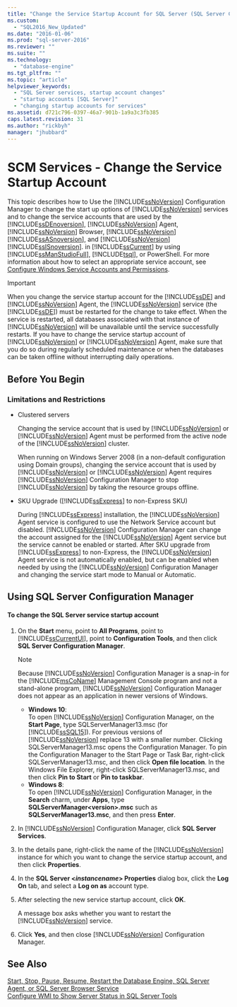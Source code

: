 ```yaml
---
title: "Change the Service Startup Account for SQL Server (SQL Server Configuration Manager) | Microsoft Docs"
ms.custom: 
  - "SQL2016_New_Updated"
ms.date: "2016-01-06"
ms.prod: "sql-server-2016"
ms.reviewer: ""
ms.suite: ""
ms.technology: 
  - "database-engine"
ms.tgt_pltfrm: ""
ms.topic: "article"
helpviewer_keywords: 
  - "SQL Server services, startup account changes"
  - "startup accounts [SQL Server]"
  - "changing startup accounts for services"
ms.assetid: d721c796-0397-46a7-901b-1a9a3c3fb385
caps.latest.revision: 31
ms.author: "rickbyh"
manager: "jhubbard"
---
```

# SCM Services - Change the Service Startup Account
  This topic describes how to Use the [!INCLUDE[ssNoVersion](../../../advanced-analytics/r-services/includes/ssnoversion-md.md)] Configuration Manager to change the start up options of [!INCLUDE[ssNoVersion](../../../advanced-analytics/r-services/includes/ssnoversion-md.md)] services and to change the service accounts that are used by the [!INCLUDE[ssDEnoversion](../../../analysis-services/instances/install/windows/includes/ssdenoversion-md.md)], [!INCLUDE[ssNoVersion](../../../advanced-analytics/r-services/includes/ssnoversion-md.md)] Agent, [!INCLUDE[ssNoVersion](../../../advanced-analytics/r-services/includes/ssnoversion-md.md)] Browser, [!INCLUDE[ssNoVersion](../../../advanced-analytics/r-services/includes/ssnoversion-md.md)] [!INCLUDE[ssASnoversion](../../../analysis-services/includes/ssasnoversion-md.md)], and [!INCLUDE[ssNoVersion](../../../advanced-analytics/r-services/includes/ssnoversion-md.md)] [!INCLUDE[ssISnoversion](../../../advanced-analytics/r-services/includes/ssisnoversion-md.md)]. in [!INCLUDE[ssCurrent](../../../advanced-analytics/r-services/includes/sscurrent-md.md)] by using [!INCLUDE[ssManStudioFull](../../../advanced-analytics/r-services/includes/ssmanstudiofull-md.md)], [!INCLUDE[tsql](../../../advanced-analytics/r-services/includes/tsql-md.md)], or PowerShell. For more information about how to select an appropriate service account, see [Configure Windows Service Accounts and Permissions](../../../database-engine/configure/windows/configure-windows-service-accounts-and-permissions.md).  
  
> [!IMPORTANT]  
>  When you change the service startup account for the [!INCLUDE[ssDE](../../../analysis-services/instances/install/windows/includes/ssde-md.md)] and [!INCLUDE[ssNoVersion](../../../advanced-analytics/r-services/includes/ssnoversion-md.md)] Agent, the [!INCLUDE[ssNoVersion](../../../advanced-analytics/r-services/includes/ssnoversion-md.md)] service (the [!INCLUDE[ssDE](../../../analysis-services/instances/install/windows/includes/ssde-md.md)]) must be restarted for the change to take effect. When the service is restarted, all databases associated with that instance of [!INCLUDE[ssNoVersion](../../../advanced-analytics/r-services/includes/ssnoversion-md.md)] will be unavailable until the service successfully restarts. If you have to change the service startup account of [!INCLUDE[ssNoVersion](../../../advanced-analytics/r-services/includes/ssnoversion-md.md)] or [!INCLUDE[ssNoVersion](../../../advanced-analytics/r-services/includes/ssnoversion-md.md)] Agent, make sure that you do so during regularly scheduled maintenance or when the databases can be taken offline without interrupting daily operations.  
  
##  <a name="BeforeYouBegin"></a> Before You Begin  
  
###  <a name="Restrictions"></a> Limitations and Restrictions  
  
-   Clustered servers  
  
     Changing the service account that is used by [!INCLUDE[ssNoVersion](../../../advanced-analytics/r-services/includes/ssnoversion-md.md)] or [!INCLUDE[ssNoVersion](../../../advanced-analytics/r-services/includes/ssnoversion-md.md)] Agent must be performed from the active node of the [!INCLUDE[ssNoVersion](../../../advanced-analytics/r-services/includes/ssnoversion-md.md)] cluster.  
  
     When running on Windows Server 2008 (in a non-default configuration using Domain groups), changing the service account that is used by [!INCLUDE[ssNoVersion](../../../advanced-analytics/r-services/includes/ssnoversion-md.md)] or [!INCLUDE[ssNoVersion](../../../advanced-analytics/r-services/includes/ssnoversion-md.md)] Agent requires [!INCLUDE[ssNoVersion](../../../advanced-analytics/r-services/includes/ssnoversion-md.md)] Configuration Manager to stop [!INCLUDE[ssNoVersion](../../../advanced-analytics/r-services/includes/ssnoversion-md.md)] by taking the resource groups offline.  
  
-   SKU Upgrade ([!INCLUDE[ssExpress](../../../database-engine/configure/windows/includes/ssexpress-md.md)] to non-Express SKU)  
  
     During [!INCLUDE[ssExpress](../../../database-engine/configure/windows/includes/ssexpress-md.md)] installation, the [!INCLUDE[ssNoVersion](../../../advanced-analytics/r-services/includes/ssnoversion-md.md)] Agent service is configured to use the Network Service account but disabled. [!INCLUDE[ssNoVersion](../../../advanced-analytics/r-services/includes/ssnoversion-md.md)] Configuration Manager can change the account assigned for the [!INCLUDE[ssNoVersion](../../../advanced-analytics/r-services/includes/ssnoversion-md.md)] Agent service   but the service cannot be enabled or started. After SKU upgrade from [!INCLUDE[ssExpress](../../../database-engine/configure/windows/includes/ssexpress-md.md)] to non-Express, the [!INCLUDE[ssNoVersion](../../../advanced-analytics/r-services/includes/ssnoversion-md.md)] Agent service is not automatically enabled, but can be enabled when needed by using the [!INCLUDE[ssNoVersion](../../../advanced-analytics/r-services/includes/ssnoversion-md.md)] Configuration Manager and changing the service start mode to Manual or Automatic.  
  
##  <a name="SSMSProcedure"></a> Using SQL Server Configuration Manager  
  
#### To change the SQL Server service startup account  
  
1.  On the **Start** menu, point to **All Programs**, point to [!INCLUDE[ssCurrentUI](../../../analysis-services/instances/install/windows/includes/sscurrentui-md.md)], point to **Configuration Tools**, and then click **SQL Server Configuration Manager**.  
  
    > [!NOTE]  
    >  Because [!INCLUDE[ssNoVersion](../../../advanced-analytics/r-services/includes/ssnoversion-md.md)] Configuration Manager is a snap-in for the [!INCLUDE[msCoName](../../../advanced-analytics/r-services/tutorials/includes/msconame-md.md)] Management Console program and not a stand-alone program, [!INCLUDE[ssNoVersion](../../../advanced-analytics/r-services/includes/ssnoversion-md.md)] Configuration Manager does not appear as an application in newer versions of Windows.  
    >   
    >  -   **Windows 10**:  
    >          To open [!INCLUDE[ssNoVersion](../../../advanced-analytics/r-services/includes/ssnoversion-md.md)] Configuration Manager, on the **Start Page**, type SQLServerManager13.msc (for [!INCLUDE[ssSQL15](../../../analysis-services/powershell/includes/sssql15-md.md)]). For previous versions of [!INCLUDE[ssNoVersion](../../../advanced-analytics/r-services/includes/ssnoversion-md.md)] replace 13 with a smaller number. Clicking SQLServerManager13.msc opens the Configuration Manager. To pin the Configuration Manager to the Start Page or Task Bar, right-click SQLServerManager13.msc, and then click **Open file location**. In the Windows File Explorer, right-click SQLServerManager13.msc, and then click **Pin to Start** or **Pin to taskbar**.  
    > -   **Windows 8**:  
    >          To open [!INCLUDE[ssNoVersion](../../../advanced-analytics/r-services/includes/ssnoversion-md.md)] Configuration Manager, in the **Search** charm, under **Apps**, type **SQLServerManager\<version>.msc** such as **SQLServerManager13.msc**, and then press **Enter**.  
  
2.  In [!INCLUDE[ssNoVersion](../../../advanced-analytics/r-services/includes/ssnoversion-md.md)] Configuration Manager, click **SQL Server Services**.  
  
3.  In the details pane, right-click the name of the [!INCLUDE[ssNoVersion](../../../advanced-analytics/r-services/includes/ssnoversion-md.md)] instance for which you want to change the service startup account, and then click **Properties**.  
  
4.  In the **SQL Server \<***instancename***> Properties** dialog box, click the **Log On** tab, and select a **Log on as** account type.  
  
5.  After selecting the new service startup account, click **OK**.  
  
     A message box asks whether you want to restart the [!INCLUDE[ssNoVersion](../../../advanced-analytics/r-services/includes/ssnoversion-md.md)] service.  
  
6.  Click **Yes**, and then close [!INCLUDE[ssNoVersion](../../../advanced-analytics/r-services/includes/ssnoversion-md.md)] Configuration Manager.  
  
## See Also  
 [Start, Stop, Pause, Resume, Restart the Database Engine, SQL Server Agent, or SQL Server Browser Service](../../../database-engine/configure/windows/start-stop-pause-resume-restart-sql-server-services.md)   
 [Configure WMI to Show Server Status in SQL Server Tools](http://msdn.microsoft.com/library/7e97197b-ed4d-40d1-9a52-9ab1d92401d7)  
  
  